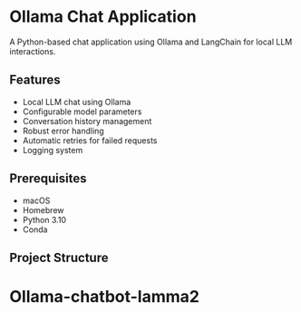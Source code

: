 # Ollama Chat Application

A Python-based chat application using Ollama and LangChain for local LLM interactions.

## Features

- Local LLM chat using Ollama
- Configurable model parameters
- Conversation history management
- Robust error handling
- Automatic retries for failed requests
- Logging system

## Prerequisites

- macOS
- Homebrew
- Python 3.10
- Conda

## Project Structure
# Ollama-chatbot-lamma2

